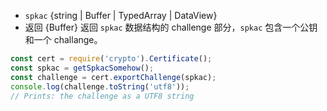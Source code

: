 <!-- YAML
added: v0.11.8
-->
- `spkac` {string | Buffer | TypedArray | DataView}
- 返回 {Buffer} 返回 `spkac` 数据结构的 challenge 部分，`spkac` 包含一个公钥和一个 challange。

```js
const cert = require('crypto').Certificate();
const spkac = getSpkacSomehow();
const challenge = cert.exportChallenge(spkac);
console.log(challenge.toString('utf8'));
// Prints: the challenge as a UTF8 string
```
